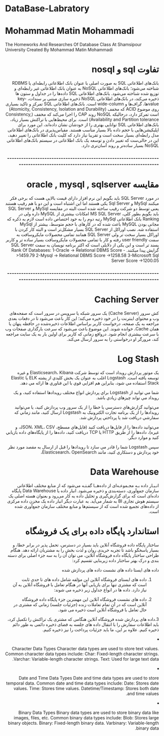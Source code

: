 # DataBase-Labratory
# Mohammad Matin Mohammadi
The Homeworks And Researches Of Database Class At Shamsipour University
Created By Mohammad Matin Mohammadi 

<div dir="rtl"> 
  <h1>تفاوت sql  و nosql</h1>
بانک‌های اطلاعاتی SQL به صورت اصلی با عنوان بانک اطلاعاتی رابطه‌ای یا RDBMS شناخته می‌شود؛ بانک‌های اطلاعاتی NoSQL به عنوان بانک اطلاعاتی غیر رابطه‌ای و توزیع شده شناخته می‌شود.
بانک‌های اطلاعاتی SQL داده‌ها را در جداول و ستون ها ذخیره می‌کند، در بانک‌های اطلاعاتی NoSQL ذخیره سازی مبتنی بر سندات، key-valueها، گراف‌ها و wide-column است.
بانک‌های اطلاعاتی SQL تمرکز و تاکید بسیاری روی موضوع ACID که مخفف (Atomicity, Consistency, Isolation and Durability) است تمرکز دارد، درحالیکه NoSQL روند CAP را اجرا می‌کند که مخفف (Consistency, Availability and Partition tolerance) است. 
برای محیط‌هایی با تراکنش بسیار زیاد، بانک‌های اطلاعاتی SQL توانایی بهتری را از خودشان نشان داده‌اند، این مورد برای اپلیکیشن‌هایی با حجم داده بالا بسیار مناسب هستند.
مقیاس‌پذیری در بانک‌های اطلاعاتی مدل رابطه‌ای بسیار سخت است و تقریبا نیاز دارد که کلیت بانک اطلاعاتی را تغییر دهید، این در حالی‌ست که تغییر دادن و توسعه یک بانک اطلاعاتی در سیستم بانک‌های اطلاعاتی NoSQL بسیار ساده‌تر و روند آسان‌تری دارد.
  <h3>-----------------------------------------------------------------------------------------------------------------------------</h3>
  <div dir="rtl">  
  <h1>مقایسه oracle , mysql , sqlserver</h1>
  
در مورد SQL Server باید بگویم این نرم افزار دارای قیمت بالایی هست که برخی فکر میکنند MySql و Sql Server یکی هستند اما این اشتباه است و این دو با هم رقیب هستند یعنی توسط دو شرکت رقیب ساخته شده است البته در مقایسه MySql و SQL Server باید بگویم بطور کلی، MS SQL Server امکانات بیشتری از MySQL داره ولی در Ranking بانک اطلاعاتی MySql رتبه دوم را به خود اختصاص داده است لازم به ذکره که مجانی بودن MySQL باعث شده که در کارهای با حجم متوسط، بیشتر از MySql استفاده شه.
نصب اوراكل از SQL Server بسيار مشكل‌تر است و البته كار كردن با اوراکل بسیار سخت تر ولی SQL Server همانند تمامی محصولات مایکروسافت به سمت user friendly رفته و کار با تمامی محصولات مایکروسافت بسیار ساده تر و کاربر پسند تر است و این یکی از دلایلی است که اکثر برنامه نویسان به سمت SQL Server گرایش پیدا میکنند.
Rank Of Databases:
1-Oracle -> Relational DBMS        Score ->1459.79
2-Mysql  -> Relational DBMS        Score ->1258.58
3-Microsoft Sql Server             Score ->1200.05
<h3>-----------------------------------------------------------------------------------------------------------------------------</h3>

<h1>Caching Server</h1>
کش سرور (Cache Server) یک سرور شبکه یا سرویس در سرور است که صفحه‌های وب و محتوای اینترنت را در خود ذخیره می‌کند؛ این کار باعث می‌شود تا در دفعات بعدی مراجعه به یک صفحه، درخواست کاربر براساس اطلاعات ذخیره‌شده در حافظه پنهان یا همان Cache، خوانده شوند. این موضوع باعث می‌شود که سرعت بارگذاری صفحات وب با سرعت بیشتری انجام شود. درواقع زمانی که کاربر برای اولین بار به یک سایت مراجعه کند، مرورگر او درخواستی را به سرور ارسال می‌کند.

<h1>Log Stash</h1>
  يک موتور پردازش رويداد است که توسط شرکت Elasticsearch، Kibana و غيره توسعه يافته است. Logstash اغلب به عنوان يک بخش کليدي از پشته ELK يا Elastic Stack استفاده مي شود، بنابراين هم افزايي قوي با اين فناوري ها ارائه مي دهد.

شما مي توانيد از Logstash براي پردازش انواع مختلف رويدادها استفاده کنيد، و يک رويداد مي تواند چيزهاي زيادي باشد.

مي‌توانيد گزارش‌هاي دسترسي يا خطا را از يک سرور وب پردازش کنيد، يا مي‌توانيد رويدادها را از يک برنامه تجارت الکترونيک به Logstash ارسال کنيد، مانند زماني که سفارشي دريافت شد يا پرداختي پردازش شد.

مي‌توانيد داده‌ها را از فايل‌ها دريافت کنيد (فايل‌هاي مسطح، JSON، XML، CSV، و غيره)، داده‌ها را از طريق HTTP يا TCP دريافت کنيد، داده‌ها را از پايگاه‌هاي داده بازيابي کنيد و موارد ديگر.

سپس Logstash شما را قادر مي سازد تا رويدادها را قبل از ارسال به مقصد مورد نظر خود پردازش و دستکاري کنيد، مانند Elasticsearch، OpenSearch،


<h1>Data Warehouse</h1>
انـبـار داده بـه مجـموعـه‌ای از داده‌هــا گفـتـه می‌شود که از منابع مختلف اطلاعاتی سازمان جمع‌آوری، دسته‌بندی و ذخیره می‌شود.
انبار داده یا Data Warehouse پایگاه داده‌ای است که برای گزارش‌گیری و تحلیل داده به کار می‌رود و بعنوان هسته اصلی یک سیستم هوش تجاری BI به شمار می‌آید. به عبارت دیگر انبار داده یک مخزن داده مرکزی از داده‌های تجمیع شده است که از سیستم‌ها و منابع مختلف سازمان جمع‌آوری شده است.

</div>
<div dir="rtl"> 
<h1>استاندارد پایگاه داده برای یک فروشگاه</h1>
ساختار پایگاه داده فروشگاه آنلاین باید بسیار در دسترس، تحمل پذیر در برابر خطا، و بسیار پاسخگو باشد تا تجربه خریدی روان و لذت بخش را به مشتریان ارائه دهد. هنگام طراحی ساختار پایگاه داده فروشگاه آنلاین، می توان آن را به سه جزء اصلی برای دسته بندی و درک بهتر ساختار داده زیربنایی تقسیم کرد:

داده های ایستا
داده های نشست
داده های پردازش شده

 
1. داده های ایستای فروشگاه آنلاین
این مؤلفه شامل داده های تا حدی ثابت است که مشتری تنها برای بازیابی آنها در هنگام تعامل با فروشگاه آنلاین به آن نیاز دارد. داده ها در انواع جداول زیر ذخیره می شوند:

2. داده های نشست فروشگاه آنلاین
این مهمترین جزء پایگاه داده فروشگاه آنلاین است که در آن تمام تعاملات زنده (جزئیات جلسه) زمانی که مشتری در حال تعامل با فروشگاه آنلاین است ذخیره می شود.

3.داده های پردازش شده فروشگاه آنلاین
هنگامی که مشتری یک تراکنش را تکمیل کرد، باید اطلاعات سفارش را با انتقال داده های جلسه به فضای ذخیره دائمی به طور دائم ذخیره کنیم. علاوه بر این، ما باید جزئیات پرداخت را نیز ذخیره کنیم.
</div dir="rtl">

 <div dir="rtl>  
   <h1>Data Types In Database</h1>
   1. Numeric Data Types
Numeric data types are used to store numbers. They can be further categorized into:
Integer: Stores whole numbers without decimal points.
Decimal/Float: Stores numbers with decimal points.
Double: Stores double-precision floating-point numbers.

2. Character Data Types
Character data types are used to store text values. Common character data types include:
Char: Fixed-length character strings.
Varchar: Variable-length character strings.
Text: Used for large text data.

3. Date and Time Data Types
Date and time data types are used to store temporal data. Common date and time data types include:
Date: Stores date values.
Time: Stores time values.
Datetime/Timestamp: Stores both date and time values.

5. Binary Data Types
Binary data types are used to store binary data like images, files, etc. Common binary data types include:
Blob: Stores large binary objects.
Binary: Fixed-length binary data.
Varbinary: Variable-length binary data.
</div>


